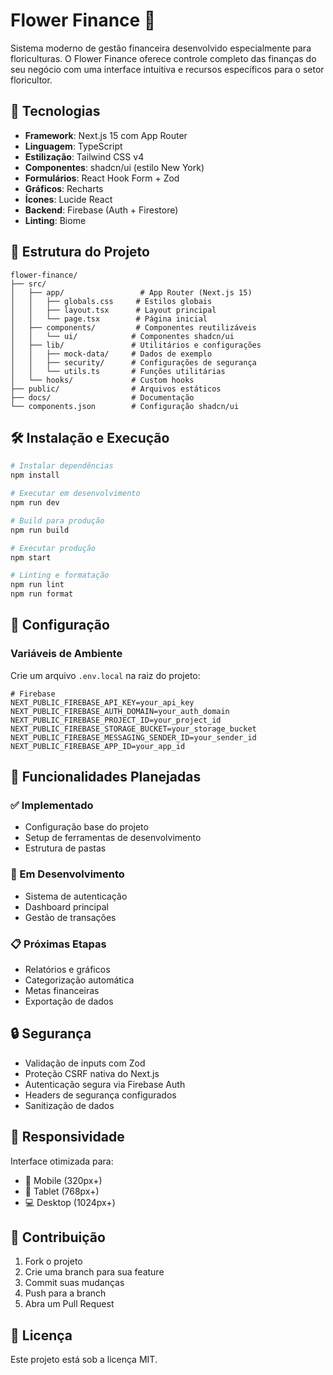 # Flower Finance 🌸

Sistema moderno de gestão financeira desenvolvido especialmente para floriculturas. O Flower Finance oferece controle completo das finanças do seu negócio com uma interface intuitiva e recursos específicos para o setor floricultor.

## 🚀 Tecnologias

- **Framework**: Next.js 15 com App Router
- **Linguagem**: TypeScript
- **Estilização**: Tailwind CSS v4
- **Componentes**: shadcn/ui (estilo New York)
- **Formulários**: React Hook Form + Zod
- **Gráficos**: Recharts
- **Ícones**: Lucide React
- **Backend**: Firebase (Auth + Firestore)
- **Linting**: Biome

## 📁 Estrutura do Projeto

```
flower-finance/
├── src/
│   ├── app/                 # App Router (Next.js 15)
│   │   ├── globals.css     # Estilos globais
│   │   ├── layout.tsx      # Layout principal
│   │   └── page.tsx        # Página inicial
│   ├── components/         # Componentes reutilizáveis
│   │   └── ui/            # Componentes shadcn/ui
│   ├── lib/               # Utilitários e configurações
│   │   ├── mock-data/     # Dados de exemplo
│   │   ├── security/      # Configurações de segurança
│   │   └── utils.ts       # Funções utilitárias
│   └── hooks/             # Custom hooks
├── public/                # Arquivos estáticos
├── docs/                  # Documentação
└── components.json        # Configuração shadcn/ui
```

## 🛠️ Instalação e Execução

```bash
# Instalar dependências
npm install

# Executar em desenvolvimento
npm run dev

# Build para produção
npm run build

# Executar produção
npm start

# Linting e formatação
npm run lint
npm run format
```

## 🔧 Configuração

### Variáveis de Ambiente

Crie um arquivo `.env.local` na raiz do projeto:

```env
# Firebase
NEXT_PUBLIC_FIREBASE_API_KEY=your_api_key
NEXT_PUBLIC_FIREBASE_AUTH_DOMAIN=your_auth_domain
NEXT_PUBLIC_FIREBASE_PROJECT_ID=your_project_id
NEXT_PUBLIC_FIREBASE_STORAGE_BUCKET=your_storage_bucket
NEXT_PUBLIC_FIREBASE_MESSAGING_SENDER_ID=your_sender_id
NEXT_PUBLIC_FIREBASE_APP_ID=your_app_id
```

## 🎯 Funcionalidades Planejadas

### ✅ Implementado
- Configuração base do projeto
- Setup de ferramentas de desenvolvimento
- Estrutura de pastas

### 🚧 Em Desenvolvimento
- Sistema de autenticação
- Dashboard principal
- Gestão de transações

### 📋 Próximas Etapas
- Relatórios e gráficos
- Categorização automática
- Metas financeiras
- Exportação de dados

## 🔒 Segurança

- Validação de inputs com Zod
- Proteção CSRF nativa do Next.js
- Autenticação segura via Firebase Auth
- Headers de segurança configurados
- Sanitização de dados

## 📱 Responsividade

Interface otimizada para:
- 📱 Mobile (320px+)
- 📱 Tablet (768px+)
- 💻 Desktop (1024px+)

## 🤝 Contribuição

1. Fork o projeto
2. Crie uma branch para sua feature
3. Commit suas mudanças
4. Push para a branch
5. Abra um Pull Request

## 📄 Licença

Este projeto está sob a licença MIT.
